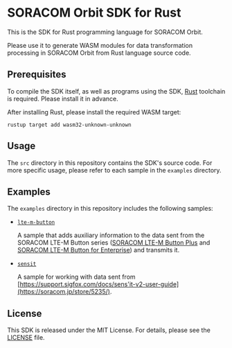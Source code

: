 # SORACOM Orbit SDK for Rust

This is the SDK for Rust programming language for SORACOM Orbit.

Please use it to generate WASM modules for data transformation processing in SORACOM Orbit from Rust language source code.

## Prerequisites

To compile the SDK itself, as well as programs using the SDK, [Rust](https://www.rust-lang.org/) toolchain is required. Please install it in advance.

After installing Rust, please install the required WASM target:

```console
rustup target add wasm32-unknown-unknown
```

## Usage

The `src` directory in this repository contains the SDK's source code. For more specific usage, please refer to each sample in the `examples` directory.

## Examples

The `examples` directory in this repository includes the following samples:

- [`lte-m-button`](./examples/lte-m-button/)

  A sample that adds auxiliary information to the data sent from the SORACOM LTE-M Button series ([SORACOM LTE-M Button Plus](https://soracom.jp/store/5207/) and [SORACOM LTE-M Button for Enterprise](https://soracom.jp/store/5206/)) and transmits it.

- [`sensit`](./examples/sensit/)

  A sample for working with data sent from [https://support.sigfox.com/docs/sens'it-v2-user-guide](https://soracom.jp/store/5235/).

## License

This SDK is released under the MIT License. For details, please see the [LICENSE](./LICENSE) file.
